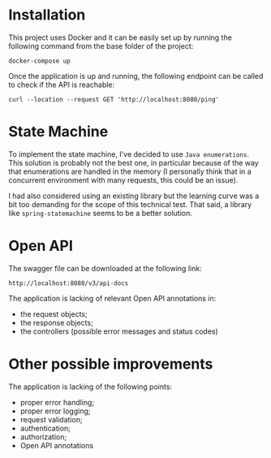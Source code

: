 # Installation

This project uses Docker and it can be easily set up by running the following command from the base folder of the project:

```
docker-compose up
```

Once the application is up and running, the following endpoint can be called to check if the API is reachable:

```
curl --location --request GET 'http://localhost:8080/ping'
```

# State Machine

To implement the state machine, I've decided to use `Java enumerations`. This solution is probably not 
the best one, in particular because of the way that enumerations are handled in the memory (I personally think that 
in a concurrent environment with many requests, this could be an issue).

I had also considered using an existing library but the learning curve was a bit too demanding for the scope of this 
technical test. That said, a library like `spring-statemachine` seems to be a better solution.

# Open API

The swagger file can be downloaded at the following link: 

```
http://localhost:8080/v3/api-docs
```

The application is lacking of relevant Open API annotations in:
- the request objects;
- the response objects;
- the controllers (possible error messages and status codes)

# Other possible improvements

The application is lacking of the following points:
- proper error handling;
- proper error logging;
- request validation;
- authentication;
- authorization;
- Open API annotations

